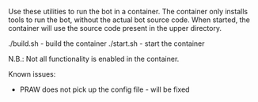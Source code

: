 Use these utilities to run the bot in a container.
The container only installs tools to run the bot, without the actual bot source code. When started, the container will use the source code present in the upper directory.

./build.sh - build the container
./start.sh - start the container

N.B.: Not all functionality is enabled in the container.

Known issues:
- PRAW does not pick up the config file - will be fixed
